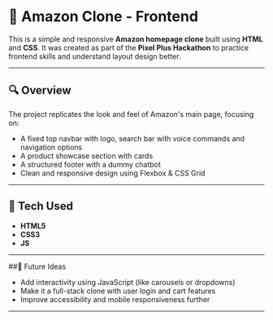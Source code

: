 # 🚀 Amazon Clone - Frontend

This is a simple and responsive **Amazon homepage clone** built using **HTML** and **CSS**. It was created as part of the **Pixel Plus Hackathon** to practice frontend skills and understand layout design better.

---

## 🔍 Overview
The project replicates the look and feel of Amazon's main page, focusing on:
- A fixed top navbar with logo, search bar with voice commands and navigation options  
- A product showcase section with cards  
- A structured footer with a dummy chatbot
- Clean and responsive design using Flexbox & CSS Grid

---

## 🧰 Tech Used
- **HTML5**
- **CSS3**
- **JS**

---

##🌱 Future Ideas
- Add interactivity using JavaScript (like carousels or dropdowns)
- Make it a full-stack clone with user login and cart features
- Improve accessibility and mobile responsiveness further

---
